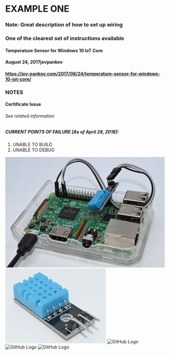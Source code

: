 # EXAMPLE ONE 

### Note: Great description of how to set up wiring
### One of the clearest set of instructions available

#### Temperature Sensor for Windows 10 IoT Core
#### August 24, 2017jevpankov
#### https://jev-pankov.com/2017/08/24/temperature-sensor-for-windows-10-iot-core/
### NOTES
#### Certificate Issue 
###### See related information
###### 
##### CURRENT POINTS OF FAILURE [As of April 28, 2018]: 
1. UNABLE TO BUILD 
2. UNABLE TO DEBUG

![Image of temperature sensor](temp-sensor.jpg)
![temp sensor](temp-sensor1.jpg)
![GitHub Logo](/images/logo.png)
![GitHub Logo](/images/logo.png)
![GitHub Logo](/images/logo.png)
